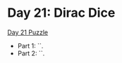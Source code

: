 # Day 21: Dirac Dice

[Day 21 Puzzle](https://adventofcode.com/2021/day/21)

+ Part 1: ``.
+ Part 2: ``.
